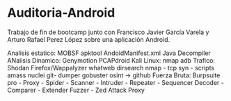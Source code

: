 # Auditoria-Android
Trabajo de fin de bootcamp junto con Francisco Javier García Varela y Arturo Rafael Perez López sobre una aplicación Android. 

Analisis estatico:
	MOBSF
	apktool
	AndoidManifest.xml
	Java Decompiler
ANalisis Dinamico:
	Genymotion
	PCAPdroid
Kali Linux:
	nmap
	adb
Trafico: 
	Shodan
	Firefox/Wappalyzer
	whatweb	dirsearch
	nmap
		- tcp syn
		- scripts
	amass
	nuclei
	git- dumper
	gobuster
	osint -> github 
Fuerza Bruta:
	Burpsuite pro 
		- Proxy
		- Spider
		- Scanner
		- Intruder 
		- Repeater
		- Sequencer
		 Decoder 
		- Comparer
		- Extender
	Fuzzer - Zed Attack Proxy
